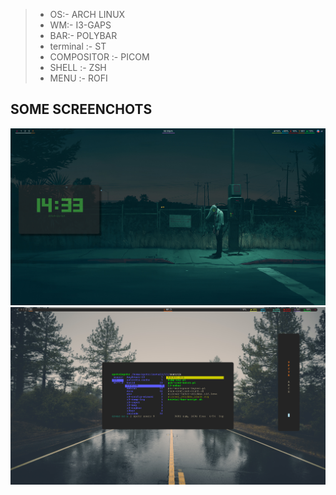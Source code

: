 
> -  OS:-           ARCH LINUX
> -  WM:-           I3-GAPS
> -  BAR:-          POLYBAR
> -  terminal :-    ST
> -  COMPOSITOR :-  PICOM
> -  SHELL :-       ZSH
> -  MENU :-        ROFI

 ## SOME SCREENCHOTS

 ![alt text](https://github.com/spctr01/dotfiles/blob/master/imgs/2.png)
 ![alt text](https://github.com/spctr01/dotfiles/blob/master/imgs/1.png)
